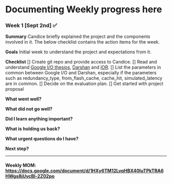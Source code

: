# Documenting Weekly progress here

### Week 1 [Sept 2nd] :white_check_mark:
**Summary** 
Candice briefly explained the project and the components involved in it. The below checklist contains the action items for the week.

**Goals**
Initial week to understand the project and expectations from it. 

**Checklist**
 [] Create git repo and provide access to Candice. 
 [] Read and understand [Google I/O thesios](https://github.com/google-research-datasets/thesios), [Darshan](https://www.mcs.anl.gov/research/projects/darshan/) and [IOR](https://ior.readthedocs.io/en/latest/index.html). 
 [] List the parameters in common between Google I/O and Darshan, especially if the parameters such as redundancy_type, from_flash_cache, cache_hit, simulated_latency are in common. 
 [] Decide on the evaluation plan. 
 [] Get started with project proposal

**What went well?**
  
**What did not go well?**
  
**Did I learn anything important?**
  
**What is holding us back?**
  
**What urgent questions do I have?**
  
**Next step?**


_______________
#### Weekly MOM: https://docs.google.com/document/d/1HXy6TM12LvqHBX40IuTPkTRA6HWgs8jUvcBl-2Z02po